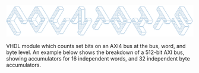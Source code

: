 <!--lint disable no-literal-urls-->
<p align="center">
  <a href="https://github.com/plasmaphase/CountBits/">
    <img
      src="https://github.com/plasmaphase/CountBits/blob/main/CountBits.png"
    />
  </a>
</p>
VHDL module which counts set bits on an AXI4 bus at the bus, word, and byte level.  An example below shows the breakdown of a 512-bit AXI bus, showing accumulators for 16 independent words, and 32 independent byte accumulators.

